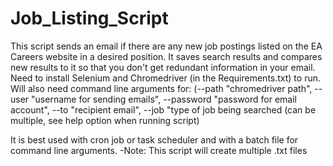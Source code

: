 # Job_Listing_Script
This script sends an email if there are any new job postings listed on the EA Careers website in a desired position.
It saves search results and compares new results to it so that you don't get redundant information in your email.
Need to install Selenium and Chromedriver (in the Requirements.txt) to run. Will also need command line arguments for: 
	(--path "chromedriver path", --user "username for sending emails", --password "password for email account", --to "recipient email", --job "type of job being searched (can be multiple, see help option when running script)

It is best used with cron job or task scheduler and with a batch file for command line arguments.
-Note: This script will create multiple .txt files

